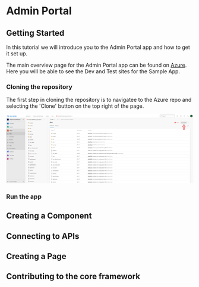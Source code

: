 # Admin Portal

## Getting Started

In this tutorial we will introduce you to the Admin Portal app and how to get it set up. 

The main overview page for the Admin Portal app can be found on [Azure](https://dev.azure.com/boxfusion/Shesha-SampleProject). Here you will be able to see the Dev and Test sites for the Sample App.

### Cloning the repository

The first step in cloning the repository is to navigatee to the Azure repo and selecting the 'Clone' button on the top right of the page.

![appsettings.json screenshot](https://github.com/Boxfusion/shesha-docs/blob/main/docs/assets/Admin-Portal-Clone.PNG) 


### Run the app

## Creating a Component

## Connecting to APIs

## Creating a Page

## Contributing to the core framework
